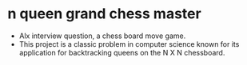 # n queen grand chess master
* Alx interview question, a chess board move game.
* This project is a classic problem in computer science known for its
application for backtracking queens on the N X N chessboard.